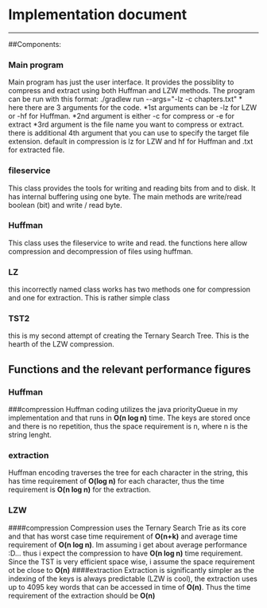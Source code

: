 # Implementation document
-----
##Components:
### Main program
Main program has just the user interface. It provides the possiblity to compress and extract using both Huffman and LZW methods.
The program can be run with this format:
 ./gradlew run --args="-lz -c chapters.txt" *
here there are 3 arguments for the code.
*1st arguments can be -lz for LZW or -hf for Huffman.
*2nd argument is either -c for compress or -e for extract
*3rd argument is the file name you want to compress or extract.
there is additional 4th argument that you can use to specify the target file extension. default in compression is lz for LZW and hf for Huffman and .txt for extracted file.

### fileservice
This class provides the tools for writing and reading bits from and to disk. It has internal buffering using one byte. The main methods are write/read boolean (bit) and write / read byte.

### Huffman 
This class uses the fileservice to write and read. the functions here allow compression and decompression of files using huffman.

### LZ
this incorrectly named class works has two methods one for compression and one for extraction. This is rather simple class

### TST2
this is my second attempt of creating the Ternary Search Tree. This is the hearth of the LZW compression.

## Functions and the relevant performance figures
### Huffman
###compression
Huffman coding utilizes the java priorityQueue in my implementation and that runs in **O(n log n)** time. The keys are stored once and there is no repetition, thus the space requirement is n, where n is the string lenght.
### extraction
Huffman encoding traverses the tree for each character in the string, this has time requirement of **O(log n)** for each character, thus the time requirement is **O(n log n)** for the extraction.

### LZW
####compression
Compression uses the Ternary Search Trie as its core and that has worst case time requirement of **O(n+k)** and average time requirement of **O(n log n)**. Im assuming i get about average performance :D... thus i expect the compression to have  **O(n log n)** time requirement. Since the TST is very efficient space wise, i assume the space requirement ot be close to **O(n)**
####extraction
Extraction is significantly simpler as the indexing of the keys is always predictable (LZW is cool), the extraction uses up to 4095 key words that can be accessed in time of **O(n)**. Thus the time requirement of the extraction should be **O(n)**



